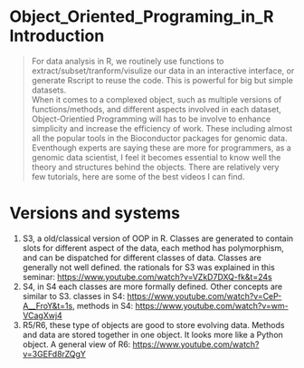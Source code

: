# Object_Oriented_Programing_in_R Introduction
> For data analysis in R, we routinely use functions to
extract/subset/tranform/visulize our data in an interactive interface,
or generate Rscript to reuse the code. This is powerful for big but
simple datasets.<br/> 
> When it comes to a complexed object, such as multiple
versions of functions/methods, and different aspects involved in each
dataset, Object-Orientied Programming will has to be involve to enhance
simplicity and increase the efficiency of work. These including almost
all the popular tools in the Bioconductor packages for genomic data.<br/>
> Eventhough experts are saying these are more for programmers, as a
genomic data scientist, I feel it becomes essential to know well the
theory and structures behind the objects. There are relatively very few
tutorials, here are some of the best videos I can find.<br/>
# Versions and systems
1. S3, a old/classical version of OOP in R. Classes are generated to
contain slots for different aspect of the data, each method has
polymorphism, and can be dispatched for different classes of data.
Classes are generally not well defined. the rationals for S3 was
explained in this seminar:
https://www.youtube.com/watch?v=VZkD7DXQ-fk&t=24s 
2. S4, in S4 each
classes are more formally defined. Other concepts are similar to S3.
classes in S4: https://www.youtube.com/watch?v=CeP-A__FroY&t=1s, methods
in S4: https://www.youtube.com/watch?v=wm-VCagXwj4 
3. R5/R6, these type of objects are good to store evolving data. Methods and data are 
stored together in one object. It looks more like a Python object. A
general view of R6: https://www.youtube.com/watch?v=3GEFd8rZQgY

